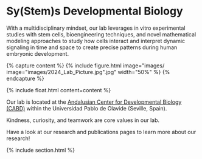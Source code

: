 ---
---

# Sy(Stem)s Developmental Biology

With a multidisciplinary mindset, our lab leverages in vitro experimental studies with stem cells, bioengineering techniques, and novel mathematical modeling approaches to study how cells interact and interpret dynamic signaling in time and space to create precise patterns during human embryonic development.

{% capture content %}
{% include figure.html image="images/  image="images/2024_Lab_Picture.jpg".jpg" width="50%" %}
{% endcapture %}

{%
  include float.html
  content=content
%}

Our lab is located at the [Andalusian Center for Developmental Biology (CABD)](https://www.cabd.es/en/) within the Universidad Pablo de Olavide (Seville, Spain).

Kindness, curiosity, and teamwork are core values in our lab.

Have a look at our research and publications pages to learn more about our research!

{% include section.html %}

